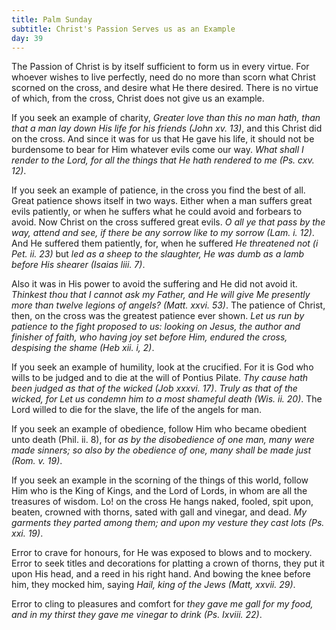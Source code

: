 ```yaml
---
title: Palm Sunday
subtitle: Christ's Passion Serves us as an Example
day: 39
---
```


The Passion of Christ is by itself sufficient to form us in every virtue. For whoever wishes to live perfectly, need do no more than scorn what Christ scorned on the cross, and desire what He there desired. There is no virtue of which, from the cross, Christ does not give us an example.

If you seek an example of charity, _Greater love than this no man hath, than that a man lay down His life for his friends (John xv. 13)_, and this Christ did on the cross. And since it was for us that He gave his life, it should not be burdensome to bear for Him whatever evils come our way. _What shall I render to the Lord, for all the things that He hath rendered to me (Ps. cxv. 12)_.

If you seek an example of patience, in the cross you find the best of all. Great patience shows itself in two ways. Either when a man suffers great evils patiently, or when he suffers what he could avoid and forbears to avoid. Now Christ on the cross suffered great evils. _O all ye that pass by the way, attend and see, if there be any sorrow like to my sorrow (Lam. i. 12)_. And He suffered them patiently, for, when he suffered _He threatened not (i Pet. ii. 23)_ but _led as a sheep to the slaughter, He was dumb as a lamb before His shearer (Isaias liii. 7)_.

Also it was in His power to avoid the suffering and He did not avoid it. _Thinkest thou that I cannot ask my Father, and He will give Me presently more than twelve legions of angels? (Matt. xxvi. 53)_. The patience of Christ, then, on the cross was the greatest patience ever shown. _Let us run by patience to the fight proposed to us: looking on Jesus, the author and finisher of faith, who having joy set before Him, endured the cross, despising the shame (Heb xii. i, 2)_.

If you seek an example of humility, look at the crucified. For it is God who wills to be judged and to die at the will of Pontius Pilate. _Thy cause hath been judged as that of the wicked (Job xxxvi. 17)_. _Truly as that of the wicked, for Let us condemn him to a most shameful death (Wis. ii. 20)_. The Lord willed to die for the slave, the life of the angels for man.

If you seek an example of obedience, follow Him who became obedient unto death (Phil. ii. 8), for _as by the disobedience of one man, many were made sinners; so also by the obedience of one, many shall be made just (Rom. v. 19)_.

If you seek an example in the scorning of the things of this world, follow Him who is the King of Kings, and the Lord of Lords, in whom are all the treasures of wisdom. Lo! on the cross He hangs naked, fooled, spit upon, beaten, crowned with thorns, sated with gall and vinegar, and dead. _My garments they parted among them; and upon my vesture they cast lots (Ps. xxi. 19)_.

Error to crave for honours, for He was exposed to blows and to mockery. Error to seek titles and decorations for platting a crown of thorns, they put it upon His head, and a reed in his right hand. And bowing the knee before him, they mocked him, saying _Hail, king of the Jews (Matt, xxvii. 29)_.

Error to cling to pleasures and comfort for _they gave me gall for my food, and in my thirst they gave me vinegar to drink (Ps. Ixviii. 22)_.
